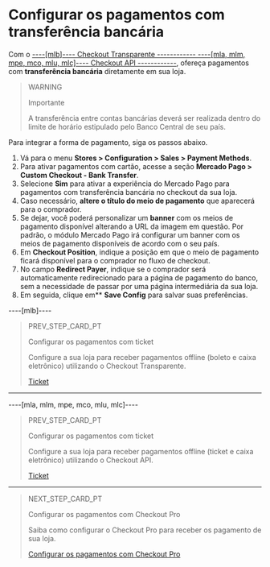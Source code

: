 # Configurar os pagamentos com transferência bancária

Com o [----[mlb]---- Checkout Transparente ------------ ----[mla, mlm, mpe, mco, mlu, mlc]---- Checkout API ------------](/developers/pt/guides/checkout-api/landing), ofereça pagamentos com **transferência bancária** diretamente em sua loja.

> WARNING
>
> Importante
> 
> A transferência entre contas bancárias deverá ser realizada dentro do limite de horário estipulado pelo Banco Central de seu país.

Para integrar a forma de pagamento, siga os passos abaixo.

1. Vá para o menu **Stores > Configuration > Sales > Payment Methods**.
2. Para ativar pagamentos com cartão, acesse a seção **Mercado Pago > Custom Checkout - Bank Transfer**.
3. Selecione **Sim** para ativar a experiência do Mercado Pago para pagamentos com transferência bancária no checkout da sua loja.
4. Caso necessário, **altere o título do meio de pagamento** que aparecerá para o comprador.
5. Se dejar, você poderá personalizar um **banner** com os meios de pagamento disponível alterando a URL da imagem em questão. Por padrão, o módulo Mercado Pago irá configurar um banner com os meios de pagamento disponíveis de acordo com o seu país.
6. Em **Checkout Position**, indique a posição em que o meio de pagamento ficará disponível para o comprador no fluxo de checkout. 
7. No campo **Redirect Payer**,	indique se o comprador será automaticamente redirecionado para a página de pagamento do banco, sem a necessidade de passar por uma página intermediária da sua loja.
8. Em seguida, clique em** **Save Config** para salvar suas preferências.

----[mlb]----
> PREV_STEP_CARD_PT
>
> Configurar os pagamentos com ticket
>
> Configure a sua loja para receber pagamentos offline (boleto e caixa eletrônico) utilizando o Checkout Transparente. 
>
> [Ticket](/developers/pt/docs/magento-two/payment-setup/cho-api/ticket)
------------

----[mla, mlm, mpe, mco, mlu, mlc]----
> PREV_STEP_CARD_PT
>
> Configurar os pagamentos com ticket
>
> Configure a sua loja para receber pagamentos offline (ticket e caixa eletrônico) utilizando o Checkout API. 
>
> [Ticket](/developers/pt/docs/magento-two/payment-setup/cho-api/ticket)
------------

> NEXT_STEP_CARD_PT
>
> Configurar os pagamentos com Checkout Pro
>
> Saiba como configurar o Checkout Pro para receber os pagamento de sua loja.
>
> [Configurar os pagamentos com Checkout Pro](/developers/pt/docs/magento-two/payment-setup/cho-pro)